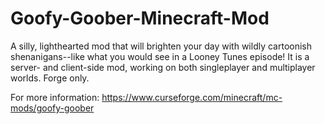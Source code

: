 # Goofy-Goober-Minecraft-Mod

A silly, lighthearted mod that will brighten your day with wildly cartoonish shenanigans--like what you would see in a Looney Tunes episode! It is a server- and client-side mod, working on both singleplayer and multiplayer worlds. Forge only.

For more information: https://www.curseforge.com/minecraft/mc-mods/goofy-goober
